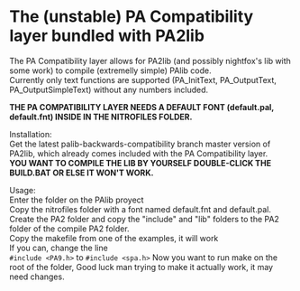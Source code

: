 # The (unstable) PA Compatibility layer bundled with PA2lib

The PA Compatibility layer allows for PA2lib (and possibly nightfox's lib with some work) to compile (extremelly simple) PAlib code.<br>
Currently only text functions are supported (PA_InitText, PA_OutputText, PA_OutputSimpleText) without any numbers included.</p>
<strong> THE PA COMPATIBILITY LAYER NEEDS A DEFAULT FONT (default.pal, default.fnt) INSIDE IN THE NITROFILES FOLDER.</strong></p>
Installation:<br>
Get the latest palib-backwards-compatibility branch master version of PA2lib, which already comes included with the PA Compatibility layer.<br>
<strong> YOU WANT TO COMPILE THE LIB BY YOURSELF DOUBLE-CLICK THE BUILD.BAT OR ELSE IT WON'T WORK.</strong></p>

Usage:<br>
Enter the folder on the PAlib proyect<br>
Copy the nitrofiles folder with a font named default.fnt and default.pal.<br>
Create the PA2 folder and copy the "include" and "lib" folders to the PA2 folder of the compile PA2 folder.<br>
Copy the makefile from one of the examples, it will work <br>
If you can, change the line <code> #include &lt;PA9.h&gt;</code> to <code>#include &lt;spa.h&gt;</code>
Now you want to run make on the root of the folder, Good luck man trying to make it actually work, it may need changes.<br>
